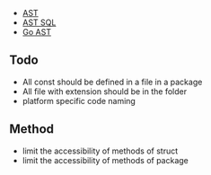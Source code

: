 - [AST](https://github.com/mwiater/golangpeekr)
- [AST SQL](https://github.com/fzerorubigd/goql)
- [Go AST](https://github.com/topics/ast?l=go)

## Todo
- All const should be defined in a file in a package
- All file with extension should be in the folder
- platform specific code naming

## Method
- limit the accessibility of methods of struct
- limit the accessibility of methods of package
